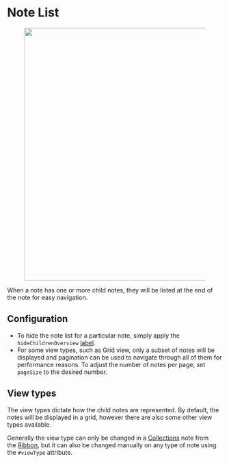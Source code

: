 # Note List
<figure class="image"><img style="aspect-ratio:990/590;" src="Note List_image.png" width="990" height="590"></figure>

When a note has one or more child notes, they will be listed at the end of the note for easy navigation.

## Configuration

*   To hide the note list for a particular note, simply apply the `hideChildrenOverview` [label](../../Advanced%20Usage/Attributes.md).
*   For some view types, such as Grid view, only a subset of notes will be displayed and pagination can be used to navigate through all of them for performance reasons. To adjust the number of notes per page, set `pageSize` to the desired number.

## View types

The view types dictate how the child notes are represented. By default, the notes will be displayed in a grid, however there are also some other view types available.

Generally the view type can only be changed in a <a class="reference-link" href="../../Collections.md">Collections</a> note from the <a class="reference-link" href="../UI%20Elements/Ribbon.md">Ribbon</a>, but it can also be changed manually on any type of note using the `#viewType` attribute.